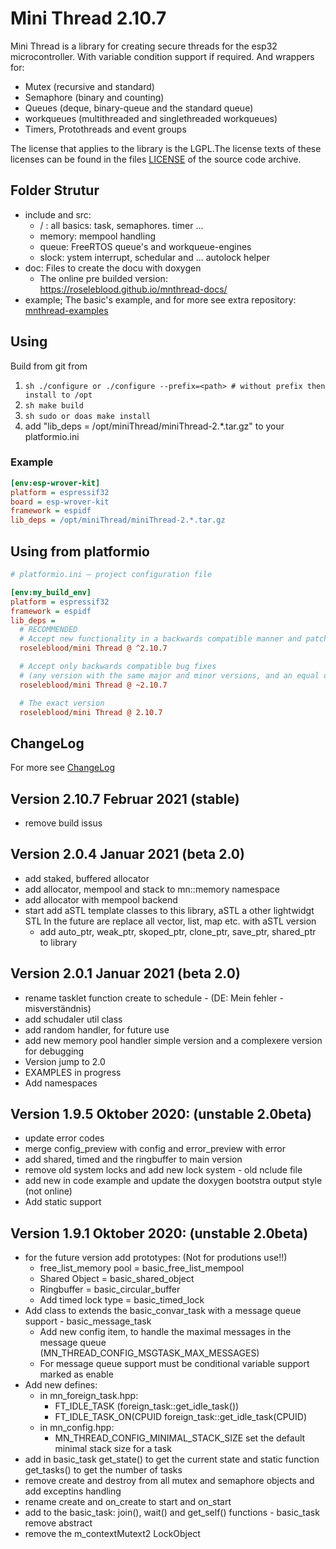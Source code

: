 
# Mini Thread 2.10.7 
Mini Thread is a library for creating secure threads for the esp32 microcontroller. 
With variable condition support if required. 
And wrappers for:  
   +  Mutex (recursive and standard)
   +  Semaphore (binary and counting)
   +  Queues (deque, binary-queue and the standard queue)
   +  workqueues (multithreaded and singlethreaded workqueues)
   +  Timers, Protothreads and event groups

The license that applies to the library is the LGPL.The license texts of these
licenses can be found in the files [LICENSE](LICENSE.md) of the
source code archive.

## Folder Strutur
- include and src: 
  - / : all basics: task, semaphores. timer ...
  - memory: mempool handling
  - queue: FreeRTOS queue's and workqueue-engines
  - slock: ystem interrupt, schedular and ...  autolock helper 
- doc: Files to create the docu with doxygen 
  - The online pre builded version: https://roseleblood.github.io/mnthread-docs/
- example; The basic's example, and for more see extra repository: [mnthread-examples](https://github.com/RoseLeBlood/mnthread-examples)

## Using 
Build from git from
1. ```sh ./configure or ./configure --prefix=<path> # without prefix then install to /opt```
2. ```sh make build ```
3. ```sh sudo or doas make install ```
4. add  "lib_deps = /opt/miniThread/miniThread-2.*.tar.gz"  to your platformio.ini
 
### Example
```ini
[env:esp-wrover-kit]
platform = espressif32
board = esp-wrover-kit
framework = espidf
lib_deps = /opt/miniThread/miniThread-2.*.tar.gz

```
## Using from platformio
```ini
# platformio.ini – project configuration file

[env:my_build_env]
platform = espressif32
framework = espidf
lib_deps =
  # RECOMMENDED
  # Accept new functionality in a backwards compatible manner and patches
  roseleblood/mini Thread @ ^2.10.7

  # Accept only backwards compatible bug fixes
  # (any version with the same major and minor versions, and an equal or greater patch version)
  roseleblood/mini Thread @ ~2.10.7

  # The exact version
  roseleblood/mini Thread @ 2.10.7

```

## ChangeLog
For more see [ChangeLog](ChangeLog.md)
## Version 2.10.7 Februar 2021 (stable)
+ remove build issus

## Version 2.0.4 Januar 2021 (beta 2.0)
+ add staked, buffered allocator
+ add allocator, mempool and stack to mn::memory namespace
+ add allocator with mempool backend
+ start add aSTL template classes to this library, aSTL a other lightwidgt STL 
  In the future are replace all vector, list, map etc. with aSTL version 
  + add auto_ptr, weak_ptr, skoped_ptr, clone_ptr, save_ptr, shared_ptr to library


## Version 2.0.1 Januar 2021 (beta 2.0)
+ rename tasklet function create to schedule - (DE: Mein fehler - misverständnis)
+ add schudaler util class 
+ add random handler, for future use
+ add new memory pool handler simple version and a complexere version for debugging 
+ Version jump to 2.0
+ EXAMPLES in progress 
+ Add namespaces

## Version 1.9.5 Oktober 2020: (unstable 2.0beta) 
+ update error codes
+ merge config_preview with config and error_preview with error
+ add shared, timed and the ringbuffer to main version
+ remove old system locks and add new lock system - old nclude file
+ add new in code example and update the doxygen bootstra output style (not online)
+ Add static support
  
## Version 1.9.1 Oktober 2020: (unstable 2.0beta) 
+ for the future version add prototypes: (Not for produtions use!!)
  + free_list_memory pool = basic_free_list_mempool
  + Shared Object = basic_shared_object
  + Ringbuffer = basic_circular_buffer
  + Add timed lock type = basic_timed_lock
+ Add class to extends the basic_convar_task with a message queue support - basic_message_task
  + Add new config item, to handle the maximal messages in the message queue (MN_THREAD_CONFIG_MSGTASK_MAX_MESSAGES)
  + For message queue support must be conditional variable support marked as enable
+ Add new defines: 
  + in mn_foreign_task.hpp:
    + FT_IDLE_TASK  (foreign_task::get_idle_task()) 
    + FT_IDLE_TASK_ON(CPUID foreign_task::get_idle_task(CPUID) 
  + in mn_config.hpp:
    + MN_THREAD_CONFIG_MINIMAL_STACK_SIZE set the default minimal stack size for a task 
+ add in basic_task get_state() to get the current state and static function get_tasks() to get the number of tasks
+ remove create and destroy from all mutex and semaphore objects and add exceptins handling 
+ rename create and on_create to start and on_start 
+ add to the basic_task: join(), wait() and get_self() functions - basic_task remove abstract 
+ remove the m_contextMutext2 LockObject 



